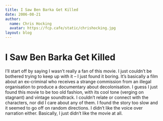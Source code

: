```yaml
---
title: I Saw Ben Barka Get Killed
date: 2006-08-21
author:
  name: Chris Hocking
  avatar: https://fcp.cafe/static/chrishocking.jpg
layout: blog
---
```

# I Saw Ben Barka Get Killed

I’ll start off by saying I wasn’t really a fan of this movie. I just couldn’t be bothered trying to keep up with it – I just found it boring. It’s basically a film about an ex-criminal who receives a strange commission from an illegal organisation to produce a documentary about decolonisation. I guess I just found this movie to be too old fashion, with its cool tone (verging on stagnant) and vintage soundtrack. I couldn’t relate or connect with the characters, nor did I care about any of them. I found the story too slow and it seemed to go off on random directions. I didn’t like the voice over narration either. Basically, I just didn’t like the movie at all.
